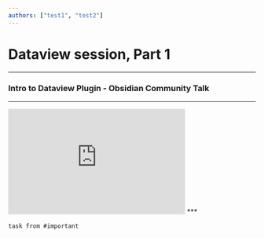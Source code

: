 ```yaml
---
authors: ["test1", "test2"] 
---
```

# Dataview session, Part 1
***
### Intro to Dataview Plugin - Obsidian Community Talk
***
<iframe width="360" height="215" src="https://www.youtube.com/embed/lclif6l9UgQ" title="YouTube video player" frameborder="0" allow="accelerometer; autoplay; clipboard-write; encrypted-media; gyroscope; picture-in-picture" allowfullscreen></iframe>
***


```dataview
task from #important    
```
